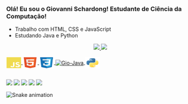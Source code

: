 ### Olá! Eu sou o Giovanni Schardong! Estudante de Ciência da Computação!
- Trabalho com HTML, CSS e JavaScript
- Estudando Java e Python 

<div align="center">
  <a href="https://github.com/gioschardong">
  <img height="180em" src="https://github-readme-stats.vercel.app/api?username=gioschardong&show_icons=true&theme=dark&include_all_commits=true&count_private=true"/>
  <img height="150em" src="https://github-readme-stats.vercel.app/api/top-langs/?username=gioschardong&layout=compact&langs_count=7&theme=dark"/>
</div>
  
<div style="display: inline_block"><br>
  <img align="center" alt="Gio-Js" height="30" width="40" src="https://raw.githubusercontent.com/devicons/devicon/master/icons/javascript/javascript-plain.svg">
  <img align="center" alt="Gio-HTML" height="30" width="40" src="https://raw.githubusercontent.com/devicons/devicon/master/icons/html5/html5-original.svg">
  <img align="center" alt="Gio-CSS" height="30" width="40" src="https://raw.githubusercontent.com/devicons/devicon/master/icons/css3/css3-original.svg">
  <img align="center" alt="Gio-Java" height="30" width="40" src="https://cdn.jsdelivr.net/gh/devicons/devicon/icons/java/java-plain.svg" />
  <img align="center" alt="Gio-Python" height="30" width="40" src="https://raw.githubusercontent.com/devicons/devicon/master/icons/python/python-original.svg">
</div>
  
  ##

<div> 
  <a href="https://instagram.com/gio.schardong" target="_blank"><img src="https://img.shields.io/badge/-Instagram-%23E4405F?style=for-the-badge&logo=instagram&logoColor=white" target="_blank"></a>
 <a href="https://discordapp.com/users/Gio.Schardong#1999" target="_blank"><img src="https://img.shields.io/badge/Discord-7289DA?style=for-the-badge&logo=discord&logoColor=white" target="_blank"></a> 
  <a href = "mailto:giovanni.schardong@gmail.com"><img src="https://img.shields.io/badge/-Gmail-%23333?style=for-the-badge&logo=gmail&logoColor=white" target="_blank"></a>
 <!-- <a href="https://www.linkedin.com/in/rafaella-ballerini-45875016a" target="_blank"><img src="https://img.shields.io/badge/-LinkedIn-%230077B5?style=for-the-badge&logo=linkedin&logoColor=white" target="_blank"></a> -->
  <a href="https://br.pinterest.com/gio_schardong/" target="_blank"><img src="https://img.shields.io/badge/Pinterest-%23E60023.svg?&style=for-the-badge&logo=Pinterest&logoColor=white" target="_blank"></a>
  <a href="https://twitter.com/gio_schardong" target="_blank"><img src="https://img.shields.io/badge/Twitter-1DA1F2?style=for-the-badge&logo=twitter&logoColor=white" target="_blank"></a>
  
  ![Snake animation](https://github.com/gioschardong/gioschardong/blob/output/github-contribution-grid-snake.svg)
 
</div>
 

